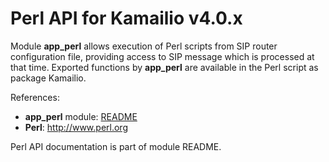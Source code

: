 # Perl API for Kamailio v4.0.x

Module **app_perl** allows execution of Perl scripts from SIP router
configuration file, providing access to SIP message which is processed
at that time. Exported functions by **app_perl** are available in the
Perl script as package Kamailio.

References:

-   **app_perl** module:
    [README](http://kamailio.org/docs/modules/4.0.x/modules/app_perl.html)
-   **Perl**: <http://www.perl.org>

Perl API documentation is part of module README.
